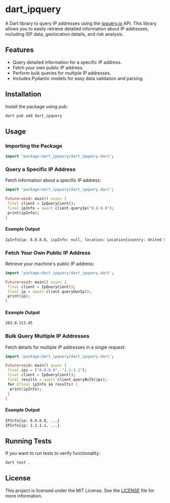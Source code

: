 # dart_ipquery

A Dart library to query IP addresses using the [ipquery.io](https://ipquery.io) API. This library allows you to easily retrieve detailed information about IP addresses, including ISP data, geolocation details, and risk analysis.

## Features

- Query detailed information for a specific IP address.
- Fetch your own public IP address.
- Perform bulk queries for multiple IP addresses.
- Includes Pydantic models for easy data validation and parsing.

## Installation

Install the package using pub:

```bash
dart pub add dart_ipquery
```

## Usage

### Importing the Package

```dart
import 'package:dart_ipquery/dart_ipquery.dart';
```

### Query a Specific IP Address

Fetch information about a specific IP address:

```dart
import 'package:dart_ipquery/dart_ipquery.dart';

Future<void> main() async {
 final client = IpQueryCient();
 final ipInfo = await client.queryIp("8.8.8.8");
 print(ipInfo);
}
```

#### Example Output

```bash
IpInfo{ip: 8.8.8.8, ispInfo: null, location: Location{country: United States, countryCode: US, state: California, city: Mountain View, zipCode: 94043, lat: null, lon: null, timezone: America/Los_Angeles, localTime: 2025-03-19T19:11:46}, risk: Risk{isMobile: false, isVpn: false, isTor: false, isProxy: false, isDatacenter: true, riskScore: 0}}
```

### Fetch Your Own Public IP Address

Retrieve your machine's public IP address:

```dart
import 'package:dart_ipquery/dart_ipquery.dart';

Future<void> main() async {
 final client = IpQueryCient();
 final ip = await client.queryOwnIp();
 print(ip);
}
```

#### Example Output

```bash
203.0.113.45
```

### Bulk Query Multiple IP Addresses

Fetch details for multiple IP addresses in a single request:

```dart
import 'package:dart_ipquery/dart_ipquery.dart';

Future<void> main() async {
 final ips = ["8.8.8.8", "1.1.1.1"];
 final client = IpQueryCient();
 final results = await client.queryBulk(ips);
 for (final ipInfo in results) {
  print(ipInfo);
 }
}
```

#### Example Output

```bash
IPInfo{ip: 8.8.8.8, ...}
IPInfo{ip: 1.1.1.1, ...}
```

## Running Tests

If you want to run tests to verify functionality:

```bash
dart test .
```

## License

This project is licensed under the MIT License. See the [LICENSE](LICENSE) file for more information.
